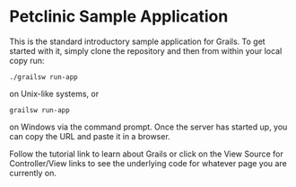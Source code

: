 Petclinic Sample Application
============================

This is the standard introductory sample application for Grails. To get started with it, simply clone the repository and then from within your local copy run:

    ./grailsw run-app

on Unix-like systems, or

    grailsw run-app

on Windows via the command prompt. Once the server has started up, you can copy the URL and paste it in a browser.

Follow the tutorial link to learn about Grails or click on the View Source for Controller/View links to see the underlying code for whatever page you are currently on.
